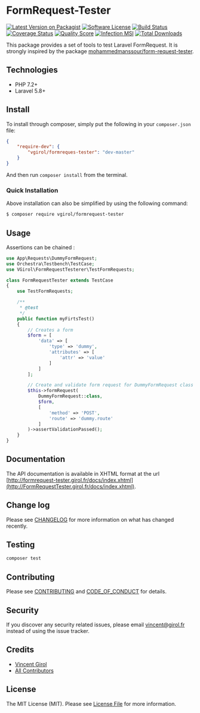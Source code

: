 # FormRequest-Tester

[![Latest Version on Packagist][ico-version]][link-packagist]
[![Software License][ico-license]](LICENSE.md)
[![Build Status][ico-travis]][link-travis]
[![Coverage Status][ico-scrutinizer]][link-scrutinizer]
[![Quality Score][ico-code-quality]][link-code-quality]
[![Infection MSI][ico-mutation]][link-mutation]
[![Total Downloads][ico-downloads]][link-downloads]

This package provides a set of tools to test Laravel FormRequest. It is strongly inspired by the package [mohammedmanssour/form-request-tester](https://github.com/mohammedmanssour/form-request-tester).

## Technologies

- PHP 7.2+
- Laravel 5.8+

## Install

To install through composer, simply put the following in your `composer.json` file:

```json
{
    "require-dev": {
        "vgirol/formreques-tester": "dev-master"
    }
}
```

And then run `composer install` from the terminal.

### Quick Installation

Above installation can also be simplified by using the following command:

``` bash
$ composer require vgirol/formrequest-tester
```

## Usage

Assertions can be chained :

``` php
use App\Requests\DummyFormRequest;
use Orchestra\Testbench\TestCase;
use VGirol\FormRequestTesterer\TestFormRequests;

class FormRequestTester extends TestCase
{
    use TestFormRequests;

    /**
     * @test
     */
    public function myFirtsTest()
    {
        // Creates a form
        $form = [
            'data' => [
                'type' => 'dummy',
                'attributes' => [
                    'attr' => 'value'
                ]
            ]
        ];

        // Create and validate form request for DummyFormRequest class
        $this->formRequest(
            DummyFormRequest::class,
            $form,
            [
                'method' => 'POST',
                'route' => 'dummy.route'
            ]
        )->assertValidationPassed();
    }
}
```

## Documentation

The API documentation is available in XHTML format at the url [http://formrequest-tester.girol.fr/docs/index.xhtml](http://FormRequestTester.girol.fr/docs/index.xhtml).

## Change log

Please see [CHANGELOG](CHANGELOG.md) for more information on what has changed recently.

## Testing

``` bash
composer test
```

## Contributing

Please see [CONTRIBUTING](CONTRIBUTING.md) and [CODE_OF_CONDUCT](CODE_OF_CONDUCT.md) for details.

## Security

If you discover any security related issues, please email [vincent@girol.fr](mailto:vincent@girol.fr) instead of using the issue tracker.

## Credits

- [Vincent Girol][link-author]
- [All Contributors][link-contributors]

## License

The MIT License (MIT). Please see [License File](LICENSE.md) for more information.

[ico-version]: https://img.shields.io/packagist/v/VGirol/FormRequest-Tester.svg?style=flat-square
[ico-license]: https://img.shields.io/badge/license-MIT-brightgreen.svg?style=flat-square
[ico-travis]: https://img.shields.io/travis/VGirol/FormRequest-Tester/master.svg?style=flat-square
[ico-scrutinizer]: https://img.shields.io/scrutinizer/coverage/g/VGirol/FormRequest-Tester.svg?style=flat-square
[ico-code-quality]: https://img.shields.io/scrutinizer/g/VGirol/FormRequest-Tester.svg?style=flat-square
[ico-mutation]: https://img.shields.io/endpoint?style=flat-square&url=https%3A%2F%2Fbadge-api.stryker-mutator.io%2Fgithub.com%2FVGirol%2FFormRequest-Tester%2Fmaster
[ico-downloads]: https://img.shields.io/packagist/dt/VGirol/FormRequest-Tester.svg?style=flat-square

[link-packagist]: https://packagist.org/packages/VGirol/FormRequest-Tester
[link-travis]: https://travis-ci.org/VGirol/FormRequest-Tester
[link-scrutinizer]: https://scrutinizer-ci.com/g/VGirol/FormRequest-Tester/code-structure
[link-code-quality]: https://scrutinizer-ci.com/g/VGirol/FormRequest-Tester
[link-downloads]: https://packagist.org/packages/VGirol/FormRequest-Tester
[link-author]: https://github.com/VGirol
[link-mutation]: https://infection.github.io
[link-contributors]: ../../contributors
